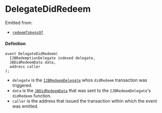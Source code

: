 # DelegateDidRedeem

Emitted from:

* [`redeemTokensOf`](/dev/api/v2/contracts/or-payment-terminals/or-abstract/jbpayoutredemptionpaymentterminal/write/redeemtokensof.md)

#### Definition

```
event DelegateDidRedeem(
  IJBRedemptionDelegate indexed delegate,
  JBDidRedeemData data,
  address caller
);
```

* `delegate` is the [`IJBRedeemDelegate`](/dev/api/v2/interfaces/ijbredemptiondelegate.md) whos `didRedeem` transaction was triggered.
* `data` is the [`JBDidRedeemData`](/dev/api/v2/data-structures/jbdidredeemdata.md) that was sent to the `IJBRedeemDelegate`'s `didRedeem` function.
* `caller` is the address that issued the transaction within which the event was emitted.
